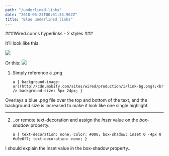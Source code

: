 ```yaml
---
path: "/underlined-links"
date: "2018-06-23T00:01:33.962Z"
title: "Blue underlined links"
---
```


###Wired.com's hyperlinks - 2 styles ###

It'll look like this:

<img class="blog-img" src="https://drive.google.com/uc?id=1_u22MQMHLfOBeuHynIpeGnvtt-iV8FNg">

Or this:
<img class="blog-img" src="https://drive.google.com/uc?id=1Hj9ZoYkyOGs_skP5KMbuPBXKk5GyshfS">


1. Simply reference a .png

    `a {
    background-image: url(http://cdn.mobify.com/sites/wired/production/i/link-bg.png);<br />
    background-size: 5px 24px;
    }`
    
Overlays a blue .png file over the top and bottom of the text, and the background size is increased to make it look like one single highlight

---

2. ..or remote text-decoration and assign the *inset* value on the *box-shadow* property. 

    `a {
    text-decoration: none;
    color: #000;
    box-shadow: inset 0 -4px 0 #c0e6f7;
    text-decoration: none;
    }`

I should explain the inset value in the box-shadow property.. 
